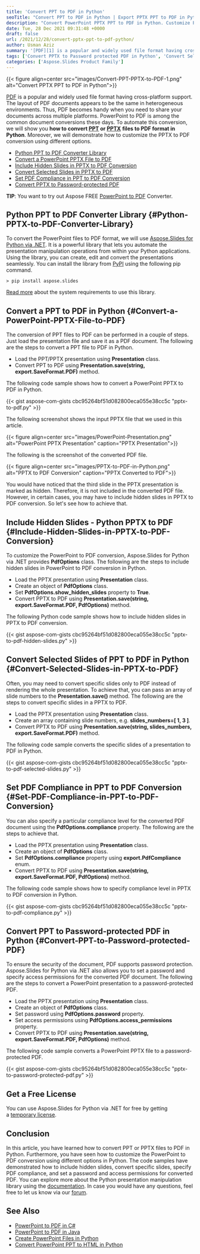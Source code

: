 ```yaml
---
title: 'Convert PPT to PDF in Python'
seoTitle: "Convert PPT to PDF in Python | Export PPTX PPT to PDF in Python"
description: "Convert PowerPoint PPTX PPT to PDF in Python. Customize PPTX to PDF conversion using different options. Set PDF compliance, password and access permissions."
date: Tue, 28 Dec 2021 09:31:48 +0000
draft: false
url: /2021/12/28/convert-pptx-ppt-to-pdf-python/
author: Usman Aziz
summary: '[PDF][1] is a popular and widely used file format having cross-platform support. The layout of PDF documents appears to be the same in heterogeneous environments. Thus, PDF becomes handy when you need to share your documents across multiple platforms. PowerPoint to PDF is among the common document conversions these days. To automate this conversion, we will show you **how to convert [PPTX][2] or [PPT][3] files to PDF format in Python**. Moreover, we will demonstrate how to customize the PPTX to PDF conversion using different options.'
tags: ['Convert PPTX to Password protected PDF in Python', 'Convert Selected Slides in PPTX to PDF in Python', 'Convert a PowerPoint PPTX File to PDF Python', 'Include Hidden Slides in PPTX to PDF Conversion Python', 'Python PPTX to PDF Converter Library', 'Set PDF Compliance in PPTX to PDF in Python']
categories: ['Aspose.Slides Product Family']
---
```




{{< figure align=center src="images/Convert-PPT-PPTX-to-PDF-1.png" alt="Convert PPTX PPT to PDF in Python">}}


[PDF][4] is a popular and widely used file format having cross-platform support. The layout of PDF documents appears to be the same in heterogeneous environments. Thus, PDF becomes handy when you need to share your documents across multiple platforms. PowerPoint to PDF is among the common document conversions these days. To automate this conversion, we will show you **how to convert [PPT][5] or **[PPTX][6]**** **files to PDF format in Python**. Moreover, we will demonstrate how to customize the PPTX to PDF conversion using different options.

*   [Python PPT to PDF Converter Library][7]
*   [Convert a PowerPoint PPTX File to PDF][8]
*   [Include Hidden Slides in PPTX to PDF Conversion][9]
*   [Convert Selected Slides in PPTX to PDF][10]
*   [Set PDF Compliance in PPT to PDF Conversion][11]
*   [Convert PPTX to Password-protected PDF][12]

**TIP**: You want to try out Aspose FREE [PowerPoint to PDF][13] Converter.

## Python PPT to PDF Converter Library {#Python-PPTX-to-PDF-Converter-Library}

To convert the PowerPoint files to PDF format, we will use [Aspose.Slides for Python via .NET][14]. It is a powerful library that lets you automate the presentation manipulation operations from within your Python applications. Using the library, you can create, edit and convert the presentations seamlessly. You can install the library from [PyPI][15] using the following pip command.

```
> pip install aspose.slides
```

[Read more][16] about the system requirements to use this library.

## Convert a PPT to PDF in Python {#Convert-a-PowerPoint-PPTX-File-to-PDF}

The conversion of PPT files to PDF can be performed in a couple of steps. Just load the presentation file and save it as a PDF document. The following are the steps to convert a PPT file to PDF in Python.

*   Load the PPT/PPTX presentation using **Presentation** class.
*   Convert PPT to PDF using **Presentation.save(string, export.SaveFormat.PDF)** method.

The following code sample shows how to convert a PowerPoint PPTX to PDF in Python.

{{< gist aspose-com-gists cbc95264bf51d082800eca055e38cc5c "pptx-to-pdf.py" >}}

The following screenshot shows the input PPTX file that we used in this article.



{{< figure align=center src="images/PowerPoint-Presentation.png" alt="PowerPoint PPTX Presentation" caption="PPTX Presentation">}}


The following is the screenshot of the converted PDF file.



{{< figure align=center src="images/PPTX-to-PDF-in-Python.png" alt="PPTX to PDF Conversion" caption="PPTX Converted to PDF">}}


You would have noticed that the third slide in the PPTX presentation is marked as hidden. Therefore, it is not included in the converted PDF file. However, in certain cases, you may have to include hidden slides in PPTX to PDF conversion. So let's see how to achieve that.

## Include Hidden Slides - Python PPTX to PDF {#Include-Hidden-Slides-in-PPTX-to-PDF-Conversion}

To customize the PowerPoint to PDF conversion, Aspose.Slides for Python via .NET provides **PdfOptions** class. The following are the steps to include hidden slides in PowerPoint to PDF conversion in Python.

*   Load the PPTX presentation using **Presentation** class.
*   Create an object of **PdfOptions** class.
*   Set **PdfOptions.show\_hidden\_slides** property to **True**.
*   Convert PPTX to PDF using **Presentation.save(string, export.SaveFormat.PDF, **PdfOptions**)** method.

The following Python code sample shows how to include hidden slides in PPTX to PDF conversion.

{{< gist aspose-com-gists cbc95264bf51d082800eca055e38cc5c "pptx-to-pdf-hidden-slides.py" >}}

## Convert Selected Slides of PPT to PDF in Python {#Convert-Selected-Slides-in-PPTX-to-PDF}

Often, you may need to convert specific slides only to PDF instead of rendering the whole presentation. To achieve that, you can pass an array of slide numbers to the **Presentation.save()** method. The following are the steps to convert specific slides in a PPTX to PDF.

*   Load the PPTX presentation using **Presentation** class.
*   Create an array containing slide numbers, e.g. **slides\_numbers=\[ 1, 3 \]**.
*   Convert PPTX to PDF using **Presentation.save(string, slides\_numbers, export.SaveFormat.PDF)** method.

The following code sample converts the specific slides of a presentation to PDF in Python.

{{< gist aspose-com-gists cbc95264bf51d082800eca055e38cc5c "pptx-to-pdf-selected-slides.py" >}}

## Set PDF Compliance in PPT to PDF Conversion {#Set-PDF-Compliance-in-PPT-to-PDF-Conversion}

You can also specify a particular compliance level for the converted PDF document using the **PdfOptions.compliance** property. The following are the steps to achieve that.

*   Load the PPTX presentation using **Presentation** class.
*   Create an object of **PdfOptions** class.
*   Set **PdfOptions.compliance** property using **export.PdfCompliance** enum.
*   Convert PPTX to PDF using **Presentation.save(string, export.SaveFormat.PDF, **PdfOptions**)** method.

The following code sample shows how to specify compliance level in PPTX to PDF conversion in Python.

{{< gist aspose-com-gists cbc95264bf51d082800eca055e38cc5c "pptx-to-pdf-compliance.py" >}}

## Convert PPT to Password-protected PDF in Python {#Convert-PPT-to-Password-protected-PDF}

To ensure the security of the document, PDF supports password protection. Aspose.Slides for Python via .NET also allows you to set a password and specify access permissions for the converted PDF document. The following are the steps to convert a PowerPoint presentation to a password-protected PDF.

*   Load the PPTX presentation using **Presentation** class.
*   Create an object of **PdfOptions** class.
*   Set password using **PdfOptions.password** property.
*   Set access permissions using **PdfOptions.access\_permissions** property.
*   Convert PPTX to PDF using **Presentation.save(string, export.SaveFormat.PDF, PdfOptions)** method.

The following code sample converts a PowerPoint PPTX file to a password-protected PDF.

{{< gist aspose-com-gists cbc95264bf51d082800eca055e38cc5c "pptx-to-password-protected-pdf.py" >}}

## Get a Free License

You can use Aspose.Slides for Python via .NET for free by getting a [temporary license][17].

## Conclusion

In this article, you have learned how to convert PPT or PPTX files to PDF in Python. Furthermore, you have seen how to customize the PowerPoint to PDF conversion using different options in Python. The code samples have demonstrated how to include hidden slides, convert specific slides, specify PDF compliance, and set a password and access permissions for converted PDF. You can explore more about the Python presentation manipulation library using the [documentation][18]. In case you would have any questions, feel free to let us know via our [forum][19].

## See Also

*   [PowerPoint to PDF in C#][20]
*   [PowerPoint to PDF in Java][21]
*   [Create PowerPoint Files in Python][22]
*   [Convert PowerPoint PPT to HTML in Python][23]




[1]: https://docs.fileformat.com/pdf/
[2]: https://docs.fileformat.com/presentation/pptx/
[3]: https://docs.fileformat.com/presentation/ppt/
[4]: https://docs.fileformat.com/pdf/
[5]: https://docs.fileformat.com/presentation/ppt/
[6]: https://docs.fileformat.com/presentation/pptx/
[7]: #Python-PPTX-to-PDF-Converter-Library
[8]: #Convert-a-PowerPoint-PPTX-File-to-PDF
[9]: #Include-Hidden-Slides-in-PPTX-to-PDF-Conversion
[10]: #Convert-Selected-Slides-in-PPTX-to-PDF
[11]: #Set-PDF-Compliance-in-PPT-to-PDF-Conversion
[12]: #Convert-PPT-to-Password-protected-PDF
[13]: https://products.aspose.app/slides/conversion
[14]: https://products.aspose.com/slides/python-net/
[15]: https://pypi.org/project/aspose.slides/
[16]: https://docs.aspose.com/slides/python-net/system-requirements/
[17]: https://purchase.aspose.com/temporary-license
[18]: https://docs.aspose.com/slides/python-net
[19]: https://forum.aspose.com/
[20]: https://blog.aspose.com/2020/02/12/convert-powerpoint-ppt-pptx-to-pdf-in-csharp-net/
[21]: https://blog.aspose.com/2019/12/31/convert-powerpoint-ppt-pptx-to-pdf-in-java-using-aspose-slides/
[22]: https://blog.aspose.com/2021/12/31/create-powerpoint-presentations-in-python/
[23]: https://blog.aspose.com/2021/12/16/convert-ppt-to-html-in-python/





